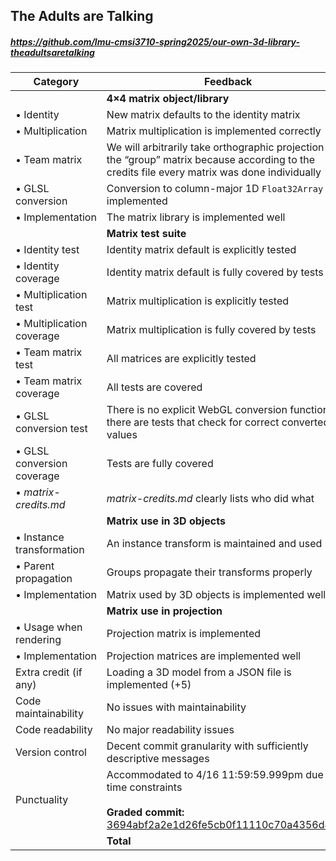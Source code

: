 

## The Adults are Talking

##### https://github.com/lmu-cmsi3710-spring2025/our-own-3d-library-theadultsaretalking

| Category | Feedback | Points |
| --- | --- | ---: |
| | **4×4 matrix object/library** | |
| • Identity | New matrix defaults to the identity matrix | 2/2 |
| • Multiplication | Matrix multiplication is implemented correctly | 8/8 |
| • Team matrix | We will arbitrarily take orthographic projection as the “group” matrix because according to the credits file every matrix was done individually | 4/4 |
| • GLSL conversion | Conversion to column-major 1D `Float32Array` is implemented | 3/3 |
| • Implementation | The matrix library is implemented well | 5/5 |
| | **Matrix test suite** | |
| • Identity test | Identity matrix default is explicitly tested | 1/1 |
| • Identity coverage | Identity matrix default is fully covered by tests | 1/1 |
| • Multiplication test | Matrix multiplication is explicitly tested | 4/4 |
| • Multiplication coverage | Matrix multiplication is fully covered by tests | 4/4 |
| • Team matrix test | All matrices are explicitly tested | 2/2 |
| • Team matrix coverage | All tests are covered | 2/2 |
| • GLSL conversion test | There is no explicit WebGL conversion function, but there are tests that check for correct converted values | 2/2 |
| • GLSL conversion coverage | Tests are fully covered | 1/1 |
| • _matrix-credits.md_ | _matrix-credits.md_ clearly lists who did what |  |
| | **Matrix use in 3D objects** | |
| • Instance transformation | An instance transform is maintained and used | 10/10 |
| • Parent propagation | Groups propagate their transforms properly | 15/15 |
| • Implementation | Matrix used by 3D objects is implemented well | 5/5 |
| | **Matrix use in projection** | |
| • Usage when rendering | Projection matrix is implemented | 10/10 |
| • Implementation | Projection matrices are implemented well | 5/5 |
| Extra credit (if any) | Loading a 3D model from a JSON file is implemented (+5) | 5 |
| Code maintainability | No issues with maintainability |  |
| Code readability | No major readability issues |  |
| Version control | Decent commit granularity with sufficiently descriptive messages |  |
| Punctuality | Accommodated to 4/16 11:59:59.999pm due to time constraints<br /><br /> **Graded commit:** [3694abf2a2e1d26fe5cb0f11110c70a4356d4a67](https://github.com/lmu-cmsi3710-spring2025/our-own-3d-library-theadultsaretalking/commit/3694abf2a2e1d26fe5cb0f11110c70a4356d4a67) |  |
| | **Total** | **89/84** |
